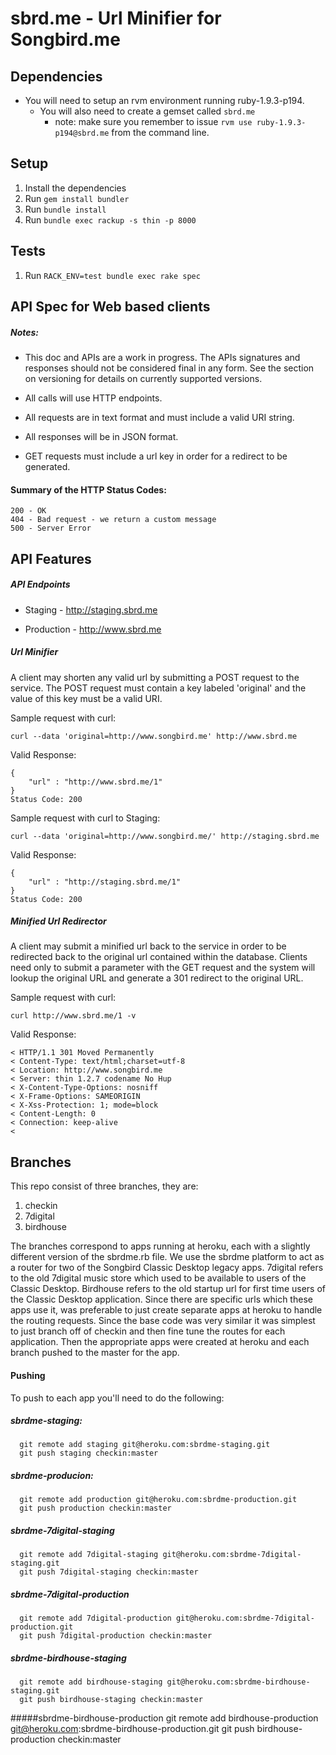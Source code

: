 # sbrd.me - Url Minifier for Songbird.me

## Dependencies
* You will need to setup an rvm environment running ruby-1.9.3-p194.
  * You will also need to create a gemset called `sbrd.me`
    * note: make sure you remember to issue `rvm use ruby-1.9.3-p194@sbrd.me` from the command line.
  
## Setup 
1. Install the dependencies
2. Run `gem install bundler`
3. Run `bundle install`
4. Run `bundle exec rackup -s thin -p 8000`

## Tests
1. Run `RACK_ENV=test bundle exec rake spec`

## API Spec for Web based clients

##### Notes:

- This doc and APIs are a work in progress.  The APIs signatures and responses should not be considered final in any form.
See the section on versioning for details on currently supported versions.

- All calls will use HTTP endpoints.
- All requests are in text format and must include a valid URI string.
- All responses will be in JSON format.
- GET requests must include a url key in order for a redirect to be generated. 

#### Summary of the HTTP Status Codes:
  
    200 - OK
    404 - Bad request - we return a custom message
    500 - Server Error
  
## API Features

##### API Endpoints

  * Staging - http://staging.sbrd.me
  
  * Production - http://www.sbrd.me

##### Url Minifier

A client may shorten any valid url by submitting a POST request to the service.  The POST request must contain 
a key labeled 'original' and the value of this key must be a valid URI.

 Sample request with curl:

    curl --data 'original=http://www.songbird.me' http://www.sbrd.me
  
 Valid Response:
 
    {
        "url" : "http://www.sbrd.me/1"
    }
    Status Code: 200
    
  Sample request with curl to Staging:
  
    curl --data 'original=http://www.songbird.me/' http://staging.sbrd.me
    
  Valid Response:
  
    {
        "url" : "http://staging.sbrd.me/1"
    }
    Status Code: 200

##### Minified Url Redirector

A client may submit a minified url back to the service in order to be redirected back to the original url contained
within the database.  Clients need only to submit a parameter with the GET request and the system will lookup the 
original URL and generate a 301 redirect to the original URL.

  Sample request with curl:
  
    curl http://www.sbrd.me/1 -v
    
  Valid Response:
  
    < HTTP/1.1 301 Moved Permanently
    < Content-Type: text/html;charset=utf-8
    < Location: http://www.songbird.me
    < Server: thin 1.2.7 codename No Hup
    < X-Content-Type-Options: nosniff
    < X-Frame-Options: SAMEORIGIN
    < X-Xss-Protection: 1; mode=block
    < Content-Length: 0
    < Connection: keep-alive
    < 

## Branches

This repo consist of three branches, they are:
  1. checkin
  2. 7digital
  3. birdhouse

The branches correspond to apps running at heroku, each with a slightly different version of the sbrdme.rb file.
We use the sbrdme platform to act as a router for two of the Songbird Classic Desktop legacy apps. 7digital refers 
to the old 7digital music store which used to be available to users of the Classic Desktop. Birdhouse refers to 
the old startup url for first time users of the Classic Desktop application.  Since there are specific urls which
these apps use it, was preferable to just create separate apps at heroku to handle the routing requests. Since the
base code was very similar it was simplest to just branch off of checkin and then fine tune the routes for each 
application.  Then the appropriate apps were created at heroku and each branch pushed to the master for the app.

#### Pushing
To push to each app you'll need to do the following:

##### sbrdme-staging:
      git remote add staging git@heroku.com:sbrdme-staging.git
      git push staging checkin:master
    
##### sbrdme-producion:
      git remote add production git@heroku.com:sbrdme-production.git
      git push production checkin:master
    
##### sbrdme-7digital-staging
      git remote add 7digital-staging git@heroku.com:sbrdme-7digital-staging.git
      git push 7digital-staging checkin:master
    
##### sbrdme-7digital-production
      git remote add 7digital-production git@heroku.com:sbrdme-7digital-production.git
      git push 7digital-production checkin:master
    
##### sbrdme-birdhouse-staging
      git remote add birdhouse-staging git@heroku.com:sbrdme-birdhouse-staging.git
      git push birdhouse-staging checkin:master
    
#####sbrdme-birdhouse-production
      git remote add birdhouse-production git@heroku.com:sbrdme-birdhouse-production.git
      git push birdhouse-production checkin:master
